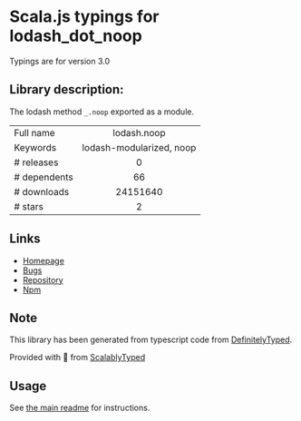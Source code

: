 
# Scala.js typings for lodash_dot_noop

Typings are for version 3.0

## Library description:
The lodash method `_.noop` exported as a module.

|                    |                 |
| ------------------ | :-------------: |
| Full name          | lodash.noop |
| Keywords           | lodash-modularized, noop |
| # releases         | 0 |
| # dependents       | 66 |
| # downloads        | 24151640 |
| # stars            | 2 |

## Links
- [Homepage](https://lodash.com/)
- [Bugs](https://github.com/lodash/lodash/issues)
- [Repository](https://github.com/lodash/lodash)
- [Npm](https://www.npmjs.com/package/lodash.noop)
    


## Note
This library has been generated from typescript code from [DefinitelyTyped](https://definitelytyped.org).

Provided with :purple_heart: from [ScalablyTyped](https://github.com/oyvindberg/ScalablyTyped)

## Usage
See [the main readme](../../readme.md) for instructions.


